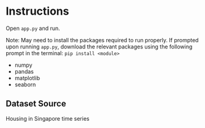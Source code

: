 # Instructions
Open `app.py` and run.

Note: May need to install the packages required to run properly. If prompted upon running `app.py`, download the relevant packages using the following prompt in the terminal: `pip install <module>`
- numpy
- pandas
- matplotlib
- seaborn

## Dataset Source
Housing in Singapore time series